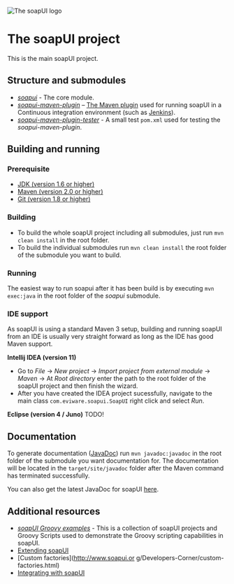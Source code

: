 ![The soapUI logo](http://www.soapui.org/images/stories/homepage/soapUI_header_logo.png)
# The soapUI project

This is the main soapUI project.

## Structure and submodules

* *[soapui](https://github.com/SmartBear/soapui/tree/SOAPUI-3838-Convert-to-maven3/soapui)* - The core module.
* *[soapui-maven-plugin](https://github.com/SmartBear/soapui/tree/SOAPUI-3838-Convert-to-maven3/soapui-maven-plugin)* – [The Maven plugin](http://www.soapui.org/Test-Automation/maven-2x.html) used for running soapUI in a Continuous integration environment (such as [Jenkins](http://jenkins-ci.org)).
* *[soapui-maven-plugin-tester](https://github.com/SmartBear/soapui/tree/SOAPUI-3838-Convert-to-maven3/soapui-maven-plugin-tester)* - A small test `pom.xml` used for testing the *soapui-maven-plugin*.

## Building and running

### Prerequisite

* [JDK (version 1.6 or higher)](http://www.oracle.com/technetwork/java/javase/downloads/index.html)
* [Maven (version 2.0 or higher)](http://maven.apache.org/)
* [Git (version 1.8 or higher)](http://git-scm.com)

### Building

* To build the whole soapUI project including all submodules, just run `mvn clean install` in the root folder.
* To build the individual submodules run `mvn clean install` the root folder of the submodule you want to build.

### Running

The easiest way to run soapui after it has been build is by executing `mvn exec:java` in the root folder of the *soapui* submodule.

### IDE support

As soapUI is using a standard Maven 3 setup, building and running soapUI from an IDE is usually very straight forward as long as the IDE has good Maven support.

**Intellij IDEA (version 11)**

* Go to *File* -> *New project* -> *Import project from external module* -> *Maven* -> At *Root directory* enter the path to the root folder of the soapUI project and then finish the wizard.
* After you have created the IDEA project sucessfully, navigate to the main class `com.eviware.soapui.SoapUI` right click and select *Run*. 

**Eclipse (version 4 / Juno)**
TODO!

## Documentation
To generate documentation ([JavaDoc](http://www.oracle.com/technetwork/java/javase/documentation/index-jsp-135444.html)) run `mvn javadoc:javadoc` in the root folder of the submodule you want documentation for. The documentation will be located in the `target/site/javadoc` folder after the Maven command has terminated successfully. 

You can also get the latest JavaDoc for soapUI [here](http://www.soapui.org/apidocs).


## Additional resources
* *[soapUI Groovy examples](https://github.com/SmartBear/soapui-groovy-examples)* - This is a collection of soapUI projects and Groovy Scripts used to demonstrate the Groovy scripting capabilities in soapUI.
* [Extending soapUI](http://www.soapui.org/Developers-Corner/extending-soapui.html)
* [Custom factories](http://www.soapui.or g/Developers-Corner/custom-factories.html)
* [Integrating with soapUI](http://www.soapui.org/Developers-Corner/integrating-with-soapui.html)
